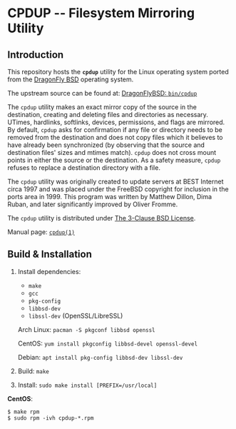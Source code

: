 CPDUP -- Filesystem Mirroring Utility
=====================================

Introduction
------------
This repository hosts the **`cpdup`** utility for the Linux operating system
ported from the [DragonFly BSD](https://www.dragonflybsd.org/)
operating system.

The upstream source can be found at:
[DragonFlyBSD: `bin/cpdup`](https://gitweb.dragonflybsd.org/dragonfly.git/tree/HEAD:/bin/cpdup)

The `cpdup` utility makes an exact mirror copy of the source in the
destination, creating and deleting files and directories as necessary.
UTimes, hardlinks, softlinks, devices, permissions, and flags are
mirrored.  By default, `cpdup` asks for confirmation if any file or directory
needs to be removed from the destination and does not copy files which it
believes to have already been synchronized (by observing that the source
and destination files' sizes and mtimes match).  `cpdup` does not cross
mount points in either the source or the destination.  As a safety
measure, `cpdup` refuses to replace a destination directory with a file.

The `cpdup` utility was originally created to update servers at
BEST Internet circa 1997 and was placed under the FreeBSD copyright for
inclusion in the ports area in 1999.
This program was written by Matthew Dillon, Dima Ruban, and later
significantly improved by Oliver Fromme.

The `cpdup` utility is distributed under [The 3-Clause BSD License](LICENSE).

Manual page: [`cpdup(1)`](https://www.dragonflybsd.org/cgi/web-man?command=cpdup&section=1)


Build & Installation
--------------------
1.  Install dependencies:

    * `make`
    * `gcc`
    * `pkg-config`
    * `libbsd-dev`
    * `libssl-dev` (OpenSSL/LibreSSL)

    Arch Linux: `pacman -S pkgconf libbsd openssl`

    CentOS: `yum install pkgconfig libbsd-devel openssl-devel`

    Debian: `apt install pkg-config libbsd-dev libssl-dev`

2.  Build: `make`

3.  Install: `sudo make install [PREFIX=/usr/local]`

**CentOS**:

    $ make rpm
    $ sudo rpm -ivh cpdup-*.rpm
